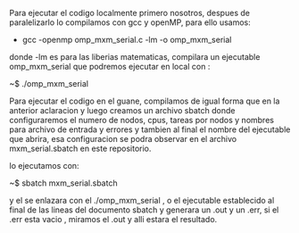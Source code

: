 Para ejecutar el codigo localmente primero nosotros, despues de paralelizarlo lo compilamos con gcc y openMP, para ello usamos:

- gcc -openmp omp_mxm_serial.c -lm -o omp_mxm_serial

donde -lm es para las liberias matematicas, compilara un ejecutable omp_mxm_serial que podremos ejecutar en local con :

~$ ./omp_mxm_serial

Para ejecutar el codigo en el guane, compilamos de igual forma que en la anterior aclaracion y luego creamos un archivo sbatch donde configuraremos el numero de nodos, cpus, tareas por nodos y nombres para archivo de entrada y errores y tambien al final el nombre del ejecutable que abrira, esa configuracion se podra observar en el archivo mxm_serial.sbatch en este repositorio.

lo ejecutamos con:

~$ sbatch mxm_serial.sbatch

y el se enlazara con el ./omp_mxm_serial , o el ejecutable establecido al final de las lineas del documento sbatch y generara un .out y un .err, si el .err esta vacio , miramos el .out y alli estara el resultado.
